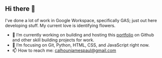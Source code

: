 ## Hi there 👋
I've done a lot of work in Google Workspace, specifically GAS; just out here developing stuff. My current love is identifying flowers.
- 🔭 I’m currently working on building and hosting this [portfolio](https://calhounjames.github.io/portfolio/) on Github and other skill building projects for work.
- 🌱 I’m focusing on Git, Python, HTML, CSS, and JavaScript right now.
- 📫 How to reach me: calhounjamespaul@gmail.com

<!--
**calhounjames/calhounjames** is a ✨ _special_ ✨ repository because its `README.md` (this file) appears on your GitHub profile.

Here are some ideas to get you started:

- 🔭 I’m currently working on ...
- 🌱 I’m currently learning ...
- 👯 I’m looking to collaborate on ...
- 🤔 I’m looking for help with ...
- 💬 Ask me about ...
- 📫 How to reach me: ...
- 😄 Pronouns: ...
- ⚡ Fun fact: ...
-->
